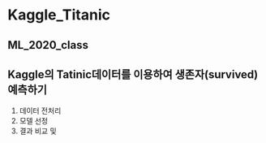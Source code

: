 # Kaggle_Titanic
## ML_2020_class

## Kaggle의 Tatinic데이터를 이용하여 생존자(survived) 예측하기

1. 데이터 전처리
2. 모델 선정
3. 결과 비교 및 
